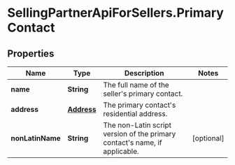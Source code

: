 # SellingPartnerApiForSellers.PrimaryContact

## Properties
Name | Type | Description | Notes
------------ | ------------- | ------------- | -------------
**name** | **String** | The full name of the seller's primary contact. | 
**address** | [**Address**](Address.md) | The primary contact's residential address. | 
**nonLatinName** | **String** | The non-Latin script version of the primary contact's name, if applicable. | [optional] 


